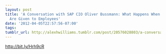 ```yaml
---
layout: post
title: 'A Conversation with SAP CIO Oliver Bussmann: What Happens When 15,000 iPads
  Are Given to Employees'
date: '2012-04-05T22:57:56-07:00'
tags: 
tumblr_url: http://alexhwilliams.tumblr.com/post/20576028803/a-conversation-with-sap-cio-oliver-bussmann-what
---
```

<p><a href="http://bit.ly/Hrh9cR">http://bit.ly/Hrh9cR</a></p>
